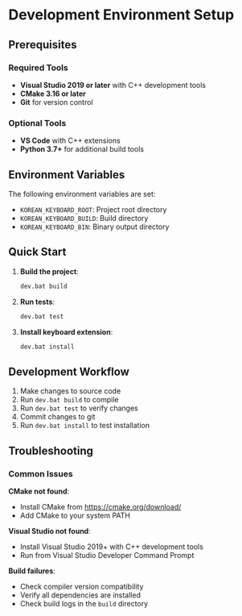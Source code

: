 # Development Environment Setup

## Prerequisites

### Required Tools
- **Visual Studio 2019 or later** with C++ development tools
- **CMake 3.16 or later**
- **Git** for version control

### Optional Tools
- **VS Code** with C++ extensions
- **Python 3.7+** for additional build tools

## Environment Variables

The following environment variables are set:
- `KOREAN_KEYBOARD_ROOT`: Project root directory
- `KOREAN_KEYBOARD_BUILD`: Build directory
- `KOREAN_KEYBOARD_BIN`: Binary output directory

## Quick Start

1. **Build the project**:
   ```bash
   dev.bat build
   ```

2. **Run tests**:
   ```bash
   dev.bat test
   ```

3. **Install keyboard extension**:
   ```bash
   dev.bat install
   ```

## Development Workflow

1. Make changes to source code
2. Run `dev.bat build` to compile
3. Run `dev.bat test` to verify changes
4. Commit changes to git
5. Run `dev.bat install` to test installation

## Troubleshooting

### Common Issues

**CMake not found**:
- Install CMake from https://cmake.org/download/
- Add CMake to your system PATH

**Visual Studio not found**:
- Install Visual Studio 2019+ with C++ development tools
- Run from Visual Studio Developer Command Prompt

**Build failures**:
- Check compiler version compatibility
- Verify all dependencies are installed
- Check build logs in the `build` directory

